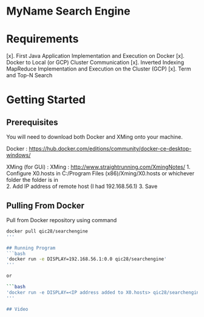 # MyName Search Engine

# Requirements
[x]. First Java Application  Implementation  and Execution on Docker
[x]. Docker to Local (or GCP) Cluster Communication
[x]. Inverted Indexing MapReduce Implementation  and Execution on the Cluster  (GCP)
[x]. Term and Top-N  Search

# Getting Started

## Prerequisites
You will need to download both Docker and XMing onto your machine.

Docker : https://hub.docker.com/editions/community/docker-ce-desktop-windows/ 

XMing (for GUi) : XMing : http://www.straightrunning.com/XmingNotes/ 
    1. Configure X0.hosts in C:/Program Files (x86)/Xming/X0.hosts or whichever folder the folder is in  
    2. Add IP address of remote host (I had 192.168.56.1) 
    3. Save

## Pulling From Docker

Pull from Docker repository using command

```bash
docker pull qic28/searchengine
'''

## Running Program
```bash
'docker run -e DISPLAY=192.168.56.1:0.0 qic28/searchengine'  
'''

or  

```bash
'docker run -e DISPLAY=<IP address added to X0.hosts> qic28/searchengine'
'''

## Video

